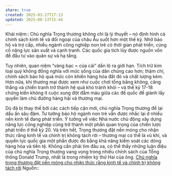 ```yaml
---
share: true
created: 2025-03-27T17:13
updated: 2025-08-13T15:44
---
```

Khái niệm:: 
Chủ nghĩa Trọng thương không chỉ là lý thuyết – nó định hình cả chính sách kinh tế và đối ngoại của châu Âu suốt hơn một thế kỷ. Nhờ bảo hộ và trợ cấp, nhiều ngành công nghiệp non trẻ có thời gian phát triển, củng cố năng lực sản xuất và cạnh tranh. Các quốc gia tích lũy được nguồn vốn để đầu tư vào quân sự và hạ tầng.

Tuy nhiên, quan niệm “vàng bạc = của cải” dần lộ ra giới hạn. Tích trữ kim loại quý không đồng nghĩa với mức sống của dân chúng cao hơn; thậm chí, chính sách bảo hộ quá mức còn khiến hàng hóa đắt đỏ và chất lượng kém. Hơn nữa, khi thương mại được xem như cuộc chơi tổng bằng không, căng thẳng và chiến tranh trở thành hệ quả khó tránh khỏi – và thế kỷ 17-18 chứng kiến không ít cuộc xung đột đẫm máu giữa các đế quốc để giành lấy quyền làm chủ đường hàng hải và thương mại.

Dù đã bị thay thế bởi các cách tiếp cận mới, chủ nghĩa Trọng thương để lại dấu ấn sâu đậm. Tư tưởng bảo hộ ngành non trẻ vẫn được nhắc lại ở nhiều nền kinh tế đang phát triển. Ý tưởng về việc Nhà nước chủ động xây dựng năng lực công nghiệp cũng trở thành một phần quan trọng của chiến lược phát triển ở thế kỷ 20. Và trên hết, Trọng thương đặt nền móng cho nhận thức rằng kinh tế và chính trị không tách rời – thương mại có thể là vũ khí, và quyền lực quốc gia một phần được đo bằng khả năng kiểm soát các dòng hàng hóa và tiền tệ. Không cần phải tìm đâu xa, có thể thấy những luận điệu của chủ nghĩa Trọng thương vang vọng trong nhiều chính sách của Tổng thống Donald Trump, nhất là trong nhiệm kỳ thứ Hai của ông.
[Chủ nghĩa trọng thương đặt nền móng cho nhận thức rằng kinh tế và chính trị không tách rời](./Ch%E1%BB%A7%20ngh%C4%A9a%20tr%E1%BB%8Dng%20th%C6%B0%C6%A1ng%20%C4%91%E1%BA%B7t%20n%E1%BB%81n%20m%C3%B3ng%20cho%20nh%E1%BA%ADn%20th%E1%BB%A9c%20r%E1%BA%B1ng%20kinh%20t%E1%BA%BF%20v%C3%A0%20ch%C3%ADnh%20tr%E1%BB%8B%20kh%C3%B4ng%20t%C3%A1ch%20r%E1%BB%9Di.md)
Nguồn:: 
